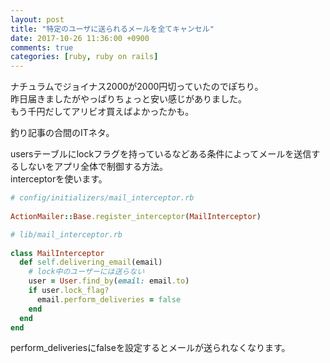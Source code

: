 ```yaml
---
layout: post
title: "特定のユーザに送られるメールを全てキャンセル"
date: 2017-10-26 11:36:00 +0900
comments: true
categories: [ruby, ruby on rails]
---
```

  
ナチュラムでジョイナス2000が2000円切っていたのでぽちり。  
昨日届きましたがやっぱりちょっと安い感じがありました。  
もう千円だしてアリビオ買えばよかったかも。  
  
釣り記事の合間のITネタ。  
  
<!-- more -->  
  
<script async src="//pagead2.googlesyndication.com/pagead/js/adsbygoogle.js"></script>    
<ins class="adsbygoogle"  
     style="display:block; text-align:center;"  
     data-ad-layout="in-article"  
     data-ad-format="fluid"  
     data-ad-client="ca-pub-7039502723411845"  
     data-ad-slot="8206045005"></ins>  
<script>  
     (adsbygoogle = window.adsbygoogle || []).push({});  
</script>  
  
usersテーブルにlockフラグを持っているなどある条件によってメールを送信するしないをアプリ全体で制御する方法。  
interceptorを使います。  
  
``` ruby    
# config/initializers/mail_interceptor.rb  
  
ActionMailer::Base.register_interceptor(MailInterceptor)  
```  
  
``` ruby    
# lib/mail_interceptor.rb  
  
class MailInterceptor  
  def self.delivering_email(email)  
    # lock中のユーザーには送らない  
    user = User.find_by(email: email.to)  
    if user.lock_flag?  
      email.perform_deliveries = false  
    end  
  end  
end  
```  
  
perform_deliveriesにfalseを設定するとメールが送られなくなります。  
